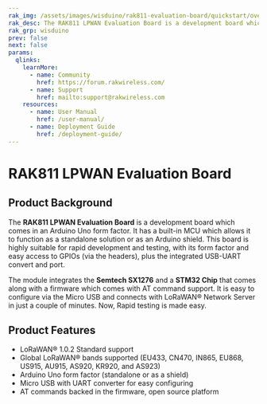 ```yaml
---
rak_img: /assets/images/wisduino/rak811-evaluation-board/quickstart/overview/RAK811-wisnode.svg
rak_desc: The RAK811 LPWAN Evaluation Board is a development board which comes in an Arduino Uno form factor. It has a built-in MCU which allows it to function as a standalone solution or as an Arduino shield. 
rak_grp: wisduino
prev: false
next: false
params:
  qlinks:
    learnMore:
      - name: Community
        href: https://forum.rakwireless.com/
      - name: Support
        href: mailto:support@rakwireless.com
    resources:
      - name: User Manual
        href: /user-manual/
      - name: Deployment Guide
        href: /deployment-guide/
---
```


# RAK811 LPWAN Evaluation Board

<rk-img
  src="/assets/images/WisDuino™/rak811-evaluation-board/quickstart/overview/o5qqux3jaeyiiuosw0qi.jpg"
  width="60%"
  figure-number="1"
  caption="RAK811 LPWAN Evaluation Board"
/>

## Product Background

The **RAK811 LPWAN Evaluation Board** is a development board which comes in an Arduino Uno form factor. It has a built-in MCU which allows it to function as a standalone solution or as an Arduino shield. This board is highly suitable for rapid development and testing, with its form factor and easy access to GPIOs (via the headers), plus the integrated USB-UART convert and port.

The module integrates the **Semtech SX1276** and a **STM32 Chip** that comes along with a firmware which comes with AT command support. It is easy to configure via the Micro USB and connects with LoRaWAN® Network Server in just a couple of minutes. Now, Rapid testing is made easy.

<rk-btn
  src="/Product-Categories/WisDuino/RAK811-Evaluation-Board/Quickstart/"
  label="Get Started with RAK811 LPWAN Evaluation Board"
/>

<rk-quick-links :params="$frontmatter.params.qlinks" />

## Product Features

- LoRaWAN® 1.0.2 Standard support
- Global LoRaWAN® bands supported (EU433, CN470, IN865, EU868, US915, AU915, AS920, KR920, and AS923)
- Arduino Uno form factor (standalone or as a shield)
- Micro USB with UART converter for easy configuring
- AT commands backed in the firmware, open source platform

<rk-btn
  src="https://store.rakwireless.com/products/rak811-wisnode-lora-module"
  label="Buy a RAK811 LPWAN Evaluation Board"
  _blank
/>